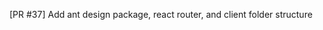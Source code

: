 <!-- add PR # and description -->

[PR #37] Add ant design package, react router, and client folder structure
